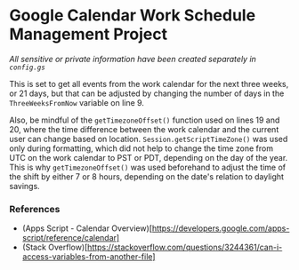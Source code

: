 # Google Calendar Work Schedule Management Project

*All sensitive or private information have been created separately in `config.gs`*

This is set to get all events from the work calendar for the next three weeks, or 21 days, but that can be adjusted by changing the number of days in the `ThreeWeeksFromNow` variable on line 9.

Also, be mindful of the `getTimezoneOffset()` function used on lines 19 and 20, where the time difference between the work calendar and the current user can change based on location. `Session.getScriptTimeZone()` was used only during formatting, which did not help to change the time zone from UTC on the work calendar to PST or PDT, depending on the day of the year. This is why `getTimezoneOffset()` was used beforehand to adjust the time of the shift by either 7 or 8 hours, depending on the date's relation to daylight savings.

### References
* (Apps Script - Calendar Overview)[https://developers.google.com/apps-script/reference/calendar]
* (Stack Overflow)[https://stackoverflow.com/questions/3244361/can-i-access-variables-from-another-file]
